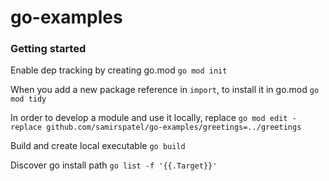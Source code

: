 # go-examples

### Getting started
Enable dep tracking by creating go.mod
`go mod init`

When you add a new package reference in `import`, to install it in go.mod
`go mod tidy`

In order to develop a module and use it locally, replace
`go mod edit -replace github.com/samirspatel/go-examples/greetings=../greetings`

Build and create local executable
`go build` 

Discover go install path
`go list -f '{{.Target}}'`

